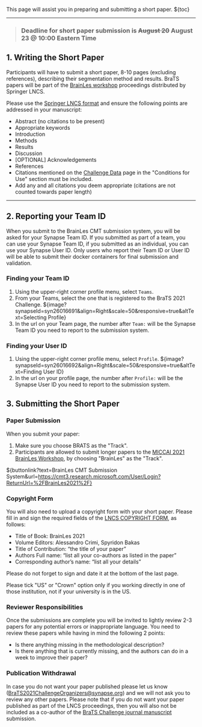 <!-- markdownlint-disable no-bare-urls -->

<!-- markdownlint-disable-next-line first-line-h1 -->
This page will assist you in preparing and submitting a short paper.
${toc}

---

> ### Deadline for short paper submission is ~~August 20~~ August 23 @ 10:00 Eastern Time

## **1. Writing the Short Paper**

Participants will have to submit a short paper, 8-10 pages (excluding references), describing their segmentation method and results. BraTS papers will be part of the [BrainLes workshop](http://www.brainlesion-workshop.org/) proceedings distributed by Springer LNCS.

Please use the [Springer LNCS format](bit.ly/2TEcZNF) and ensure the following points are addressed in your manuscript:

- Abstract (no citations to be present)
- Appropriate keywords  
- Introduction
- Methods
- Results
- Discussion
- [OPTIONAL] Acknowledgements  
- References
- Citations mentioned on the [Challenge Data](#!Synapse:syn25829070/wiki/610873) page in the "Conditions for Use" section must be included.
- Add any and all citations you deem appropriate (citations are not counted towards paper length)

---

## **2. Reporting your Team ID**

When you submit to the BrainLes CMT submission system, you will be asked for your Synapse Team ID. If you submitted as part of a team, you can use your Synapse Team ID, if you submitted as an individual, you can use your Synapse User ID. Only users who report their Team ID or User ID will be able to submit their docker containers for final submission and validation.

### Finding your Team ID

1. Using the upper-right corner profile menu, select `Teams`.
2. From your Teams, select the one that is registered to the BraTS 2021 Challenge.
${image?synapseId=syn26016691&align=Right&scale=50&responsive=true&altText=Selecting Profile}
3. In the url on your Team page, the number after `Team:` will be the Synapse Team ID you need to report to the submission system.

### Finding your User ID 

1. Using the upper-right corner profile menu, select `Profile`.
${image?synapseId=syn26016692&align=Right&scale=50&responsive=true&altText=Finding User ID}
2. In the url on your profile page, the number after `Profile:` will be the Synapse User ID you need to report to the submission system.


## 3. **Submitting the Short Paper**

### Paper Submission

When you submit your paper:

1. Make sure you choose BRATS as the "Track".
2. Participants are allowed to submit longer papers to the [MICCAI 2021 BrainLes Workshop](brainlesion-workshop.org), by choosing "BrainLes" as the "Track".

${buttonlink?text=BrainLes CMT Submission System&url=https://cmt3.research.microsoft.com/User/Login?ReturnUrl=%2FBrainLes2021%2F}

### Copyright Form

You will also need to upload a copyright form with your short paper. Please fill in and sign the required fields of the [LNCS COPYRIGHT FORM](bit.ly/3BPEMMA), as follows:

- Title of Book: BrainLes 2021
- Volume Editors: Alessandro Crimi, Spyridon Bakas
- Title of Contribution: “the title of your paper”
- Authors Full name: “list all your co-authors as listed in the paper”
- Corresponding author’s name: “list all your details”

Please do not forget to sign and date it at the bottom of the last page.

Please tick "US" or "Crown" option only if you working directly in one of those institution, not if your university is in the US.

### Reviewer Responsibilities

Once the submissions are complete you will be invited to lightly review 2-3 papers for any potential errors or inappropriate language. You need to review these papers while having in mind the following 2 points:

- Is there anything missing in the methodological description?
- Is there anything that is currently missing, and the authors can do in a week to improve their paper? 

### Publication Withdrawal

In case you do not want your paper published please let us know (BraTS2021ChallengeOrganizers@synapse.org) and we will not ask you to review any other papers. Please note that if you do not want your paper published as part of the LNCS proceedings, then you will also not be included as a co-author of the [BraTS Challenge journal manuscript](https://arxiv.org/abs/2107.02314) submission.
